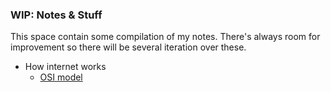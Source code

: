 ### WIP: Notes & Stuff

This space contain some compilation of my notes. There's always room for improvement so there will be several iteration over these.

- How internet works
  - [OSI model](how-internet-works/osi.md)
